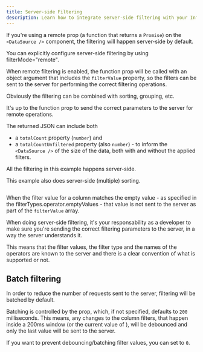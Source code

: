 ```yaml
---
title: Server-side Filtering
description: Learn how to integrate server-side filtering with your InfiniteTable React DataGrid
---
```


If you're using a remote <DPropLink name="data" /> prop (a function that returns a `Promise`) on the `<DataSource />` component, the filtering will happen server-side by default.

<Note>

You can explicitly configure server-side filtering by using <DPropLink name="filterMode">filterMode="remote"</DPropLink>.

</Note>

When remote filtering is enabled, the <DPropLink name="data" /> function prop will be called with an object argument that includes the `filterValue` property, so the filters can be sent to the server for performing the correct filtering operations.

<Note>

Obviously the filtering can be combined with sorting, grouping, etc.

It's up to the <DPropLink name="data" /> function prop to send the correct parameters to the server for remote operations.

The returned JSON can include both

- a `totalCount` property (`number`) and
- a `totalCountUnfiltered` property (also `number`) - to inform the `<DataSource />` of the size of the data, both with and without the applied filters.

</Note>

<Sandpack title="Server-side filtering example">

<Description>

All the filtering in this example happens server-side.

This example also does server-side (multiple) sorting.

</Description>

```ts file="server-side-example.page.tsx"

```

</Sandpack>

<Note>

When the filter value for a column matches the empty value - as specified in the <DPropLink name="filterTypes">filterTypes.operator.emptyValues</DPropLink> - that value is not sent to the server as part of the `filterValue` array.
</Note>

<Note>

When doing server-side filtering, it's your responsability as a developer to make sure you're sending the correct filtering parameters to the server, in a way the server understands it.

This means that the filter values, the filter type and the names of the operators are known to the server and there is a clear convention of what is supported or not.

</Note>

## Batch filtering

In order to reduce the number of requests sent to the server, filtering will be batched by default.

Batching is controlled by the <DPropLink name="filterDelay"/> prop, which, if not specified, defaults to `200` milliseconds. This means, any changes to the column filters, that happen inside a 200ms window (or the current value of <DPropLink name="filterDelay"/>), will be debounced and only the last value will be sent to the server.

<Note>

If you want to prevent debouncing/batching filter values, you can set <DPropLink name="filterDelay"/> to `0`.

</Note>
